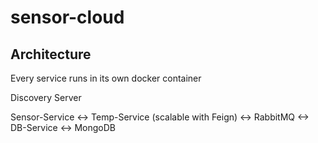 # sensor-cloud

## Architecture

Every service runs in its own docker container 

Discovery Server

Sensor-Service <-> Temp-Service (scalable with Feign) <-> RabbitMQ <-> DB-Service <-> MongoDB

